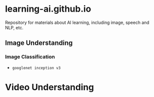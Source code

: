 # learning-ai.github.io
Repository for materials about AI learning, including image, speech and NLP, etc.


## Image Understanding

### Image Classification
- `googlenet inception v3`


# Video Understanding



